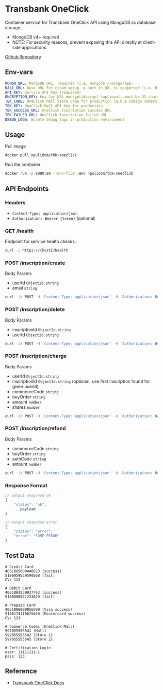 # Transbank OneClick

Container service for Transbank OneClick API using MongoDB as database storage.

- MongoDB v4+ required
- NOTE: For security reasons, prevent exposing this API directly at client-side applications.

[Github Repository](https://github.com/npulidom/tbk-oneclick)

## Env-vars

```yml
MONGO_URL: MongoDB URL, required (i.e. mongodb://mongo/app)
BASE_URL: Base URL for cloud setup, a path in URL is supported (i.e. https://myservices.com/tbk-oneclick/)
API_KEY: Service API Key (required)
ENCRYPTION_KEY: Key for URL encrypt/decrypt (optional, must be 32 chars length)
TBK_CODE: OneClick Mall Store Code for production (a.k.a código comercio)
TBK_KEY: OneClick Mall API Key for production
TBK_SUCCESS_URL: OneClick Inscription success URL
TBK_FAILED_URL: OneClick Inscription failed URL
DEBUG_LOGS: Enable debug logs in production environment
```

## Usage

Pull image

```bash
docker pull npulidom/tbk-oneclick
```

Run the container

```bash
docker run -p 8080:80 --env-file .env npulidom/tbk-oneclick
```

## API Endpoints

### Headers

- `Content-Type: application/json`
- `Authorization: Bearer {token}` (optional)

### GET /health

Endpoint for service health checks.

```bash
curl -i https://{host}/health
```

### POST /inscription/create

Body Params

- userId `ObjectId.string`
- email `string`

```bash
curl -iX POST -H 'Content-Type: application/json' -H 'Authorization: Bearer {API-KEY}' -d '{ "userId": "6517213dd708e471d4f1cc46", "email": "john@doe.com" }' {BASE_URL}/inscription/create
```

### POST /inscription/delete

Body Params

- inscriptionId `ObjectId.string`
- userId `ObjectId.string`

```bash
curl -iX POST -H 'Content-Type: application/json' -H 'Authorization: Bearer {API-KEY}' -d '{ "userId": "6517213dd708e471d4f1cc46", "inscriptionId": "651749a3ab79729b9f5effad" }' {BASE_URL}/inscription/delete
```

### POST /inscription/charge

Body Params

- userId `ObjectId.string`
- inscriptionId `ObjectId.string` (optional, use first inscription found for given userId)
- commerceCode `string`
- buyOrder `string`
- amount `number`
- shares `number`

```bash
curl -iX POST -H 'Content-Type: application/json' -H 'Authorization: Bearer {API-KEY}' -d '{ "userId": "6517213dd708e471d4f1cc46", "inscriptionId": "651749a3ab79729b9f5effad", "commerceCode": "597055555542", "buyOrder": "12345678", "amount": 1000, "shares": 0 }' {BASE_URL}/inscription/charge
```

### POST /inscription/refund

Body Params

- commerceCode `string`
- buyOrder `string`
- authCode `string`
- amount `number`

```bash
curl -iX POST -H 'Content-Type: application/json' -H 'Authorization: Bearer {API-KEY}' -d '{ "commerceCode": "597055555542", "buyOrder": "12345678", "authCode": "123456", "amount": 800 }' {BASE_URL}/inscription/refund
```

### Response Format

```javascript
// output response ok
{
    "status": "ok",
    ...payload
}

// output response error
{
    "status": "error",
    "error": "SOME_ERROR"
}
```

## Test Data

```text
# Credit Card
4051885600446623 (success)
5186059559590568 (fail)
CV: 123

# Debit Card
4051884239937763 (success)
5186008541233829 (fail)

# Prepaid Card
4051886000056590 (Visa success)
5186174110629480 (Mastercard success)
CV: 123

# Commerce Codes (OneClick Mall)
597055555541 (Mall)
597055555542 (Store 1)
597055555543 (Store 2)

# Certification Login
user: 11111111-1
pass: 123
```

## Reference

- [Transbank OneClick Docs](https://www.transbankdevelopers.cl/documentacion/oneclick)
